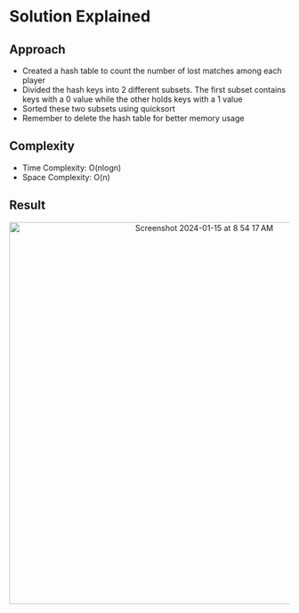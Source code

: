 # Solution Explained

## Approach
- Created a hash table to count the number of lost matches among each player
- Divided the hash keys into 2 different subsets. The first subset contains keys with a 0 value while the other holds keys with a 1 value
- Sorted these two subsets using quicksort
- Remember to delete the hash table for better memory usage

## Complexity
- Time Complexity: O(nlogn)
- Space Complexity: O(n)

## Result
<p align="center">
  <img width="685" alt="Screenshot 2024-01-15 at 8 54 17 AM" src="https://github.com/DuongNg2911/LeetCode-Problems-Solutions/assets/127082369/0b9cb562-4461-4fb7-93f0-6b5589c60cf6">
</p>

